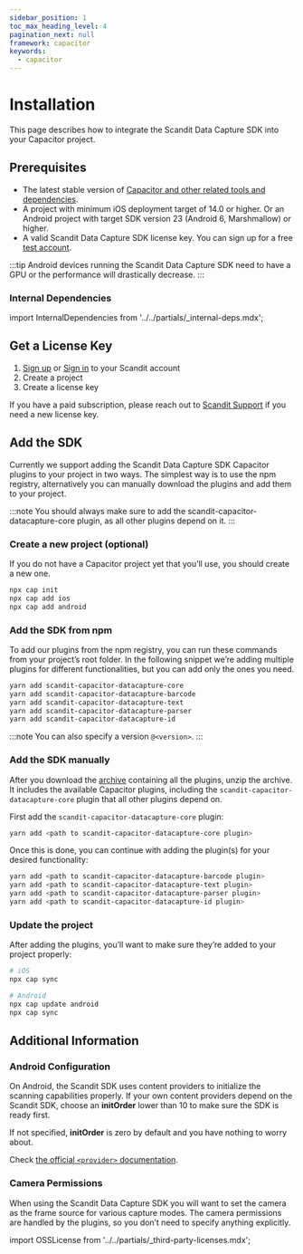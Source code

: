 ```yaml
---
sidebar_position: 1
toc_max_heading_level: 4
pagination_next: null
framework: capacitor
keywords:
  - capacitor
---
```


# Installation

This page describes how to integrate the Scandit Data Capture SDK into your Capacitor project.

## Prerequisites

- The latest stable version of [Capacitor and other related tools and dependencies](https://capacitorjs.com/docs/getting-started).
- A project with minimum iOS deployment target of 14.0 or higher. Or an Android project with target SDK version 23 (Android 6, Marshmallow) or higher.
- A valid Scandit Data Capture SDK license key. You can sign up for a free [test account](https://ssl.scandit.com/dashboard/sign-up?p=test&utm%5Fsource=documentation).

:::tip
Android devices running the Scandit Data Capture SDK need to have a GPU or the performance will drastically decrease.
:::

### Internal Dependencies

import InternalDependencies from '../../partials/_internal-deps.mdx';

<InternalDependencies/>

## Get a License Key

1. [Sign up](https://ssl.scandit.com/dashboard/sign-up?p=test) or [Sign in](https://ssl.scandit.com/dashboard/sign-in) to your Scandit account
2. Create a project
3. Create a license key

If you have a paid subscription, please reach out to [Scandit Support](mailto:support@scandit.com) if you need a new license key.

## Add the SDK

Currently we support adding the Scandit Data Capture SDK Capacitor plugins to your project in two ways. The simplest way is to use the npm registry, alternatively you can manually download the plugins and add them to your project.

:::note
You should always make sure to add the scandit-capacitor-datacapture-core plugin, as all other plugins depend on it.
:::

### Create a new project (optional)

If you do not have a Capacitor project yet that you’ll use, you should create a new one.

```sh
npx cap init
npx cap add ios
npx cap add android
```

### Add the SDK from npm

To add our plugins from the npm registry, you can run these commands from your project’s root folder. In the following snippet we’re adding multiple plugins for different functionalities, but you can add only the ones you need.

```sh
yarn add scandit-capacitor-datacapture-core
yarn add scandit-capacitor-datacapture-barcode
yarn add scandit-capacitor-datacapture-text
yarn add scandit-capacitor-datacapture-parser
yarn add scandit-capacitor-datacapture-id
```

:::note
You can also specify a version `@<version>`.
:::

### Add the SDK manually

After you download the [archive](https://ssl.scandit.com/dashboard/downloads) containing all the plugins, unzip the archive. It includes the available Capacitor plugins, including the `scandit-capacitor-datacapture-core` plugin that all other plugins depend on.

First add the `scandit-capacitor-datacapture-core` plugin:

```sh
yarn add <path to scandit-capacitor-datacapture-core plugin>
```

Once this is done, you can continue with adding the plugin(s) for your desired functionality:

```sh
yarn add <path to scandit-capacitor-datacapture-barcode plugin>
yarn add <path to scandit-capacitor-datacapture-text plugin>
yarn add <path to scandit-capacitor-datacapture-parser plugin>
yarn add <path to scandit-capacitor-datacapture-id plugin>
```

### Update the project

After adding the plugins, you’ll want to make sure they’re added to your project properly:

```sh
# iOS
npx cap sync

# Android
npx cap update android
npx cap sync
```

## Additional Information

### Android Configuration

On Android, the Scandit SDK uses content providers to initialize the scanning capabilities properly. If your own content providers depend on the Scandit SDK, choose an **initOrder** lower than 10 to make sure the SDK is ready first.

If not specified, **initOrder** is zero by default and you have nothing to worry about.

Check [the official `<provider>` documentation](https://developer.android.com/guide/topics/manifest/provider-element).

### Camera Permissions

When using the Scandit Data Capture SDK you will want to set the camera as the frame source for various capture modes. The camera permissions are handled by the plugins, so you don’t need to specify anything explicitly.

import OSSLicense from '../../partials/_third-party-licenses.mdx';

<OSSLicense/>